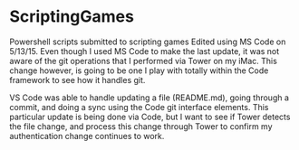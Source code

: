 # ScriptingGames
Powershell scripts submitted to scripting games
Edited using MS Code on 5/13/15.
Even though I used MS Code to make the last update, it was not aware of the git operations
that I performed via Tower on my iMac. This change however, is going to be one I play with
totally within the Code framework to see how it handles git.

VS Code was able to handle updating a file (README.md), going through a commit, and doing 
a sync using the Code git interface elements. This particular update is being done via Code,
but I want to see if Tower detects the file change, and process this change through Tower to 
confirm my authentication change continues to work. 
